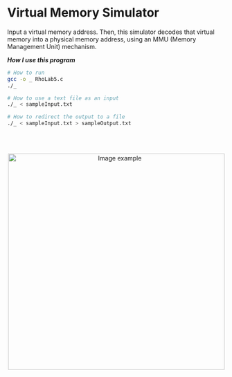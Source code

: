 # Virtual Memory Simulator

Input a virtual memory address. Then, this simulator decodes that virtual memory into a physical memory address,
using an MMU (Memory Management Unit) mechanism.

***How I use this program***<br>
```bash
# How to run
gcc -o _ RhoLab5.c
./_

# How to use a text file as an input
./_ < sampleInput.txt

# How to redirect the output to a file
./_ < sampleInput.txt > sampleOutput.txt
```

<br>
<br>

<p align="center">
  <img alt="Image example" src="https://user-images.githubusercontent.com/19341857/227884907-0e2d1c2b-e3dd-42a0-baf3-fe084977cc45.png" width="500px">
</p>

<br>
<br>
<br>

